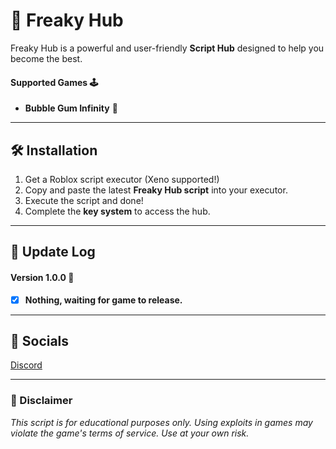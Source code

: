 # 👅 Freaky Hub
Freaky Hub is a powerful and user-friendly **Script Hub** designed to help you become the best.

#### Supported Games 🕹️
- **Bubble Gum Infinity** 🫧
---

## 🛠️ Installation

1. Get a Roblox script executor (Xeno supported!)
2. Copy and paste the latest **Freaky Hub script** into your executor.
3. Execute the script and done!
4. Complete the **key system** to access the hub.

---

## 📜 Update Log

#### Version 1.0.0 📃
- [x] **Nothing, waiting for game to release.**

---

## 🔗 Socials

[Discord](https://discord.gg/frrnMQbrSu)

---

### 📢 Disclaimer
*This script is for educational purposes only. Using exploits in games may violate the game's terms of service. Use at your own risk.*
